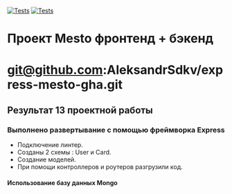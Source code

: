 [![Tests](../../actions/workflows/tests-13-sprint.yml/badge.svg)](../../actions/workflows/tests-13-sprint.yml) [![Tests](../../actions/workflows/tests-14-sprint.yml/badge.svg)](../../actions/workflows/tests-14-sprint.yml)
# Проект Mesto фронтенд + бэкенд
# git@github.com:AleksandrSdkv/express-mesto-gha.git

## Результат 13 проектной работы

### Выполнено развертывание с помощью фреймворка Express

+ Подключение линтер.
+ Созданы 2 схемы : User и Card.
+ Создание моделей.
+ При помощи контроллеров и роутеров разгрузили код.

#### Использование базу данных Mongo
